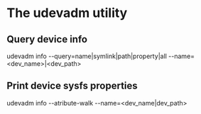 

# The udevadm utility
## Query device info
udevadm info --query=name|symlink|path|property|all --name=<dev_name>|<dev_path>

## Print device sysfs properties
udevadm info --atribute-walk --name=<dev_name|dev_path>


